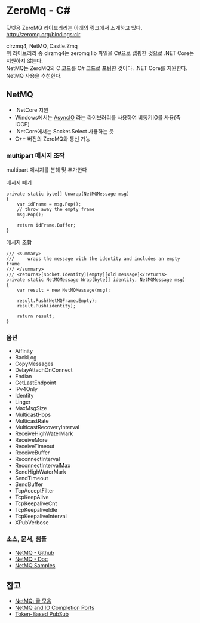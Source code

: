 # ZeroMq - C#
  
닷넷용 ZeroMQ 라이브러리는 아래의 링크에서 소개하고 있다.  
http://zeromq.org/bindings:clr  

clrzmq4, NetMQ,  Castle.Zmq  
위 라이브러리 중 clrzmq4는 zeromq lib 파일을 C#으로 랩핑한 것으로 .NET Core는 지원하지 않는다.  
NetMQ는 ZeroMQ의 C 코드를 C# 코드로 포팅한 것이다. .NET Core를 지원한다.  
NetMQ 사용을 추천한다.  
  

## NetMQ
- .NetCore 지원
- Windows에서는 [AsyncIO](https://github.com/somdoron/AsyncIO) 라는 라이브러리를 사용하여 비동기IO를 사용(즉 IOCP)
- .NetCore에서는 Socket.Select 사용하는 듯
- C++ 버전의 ZeroMQ와 통신 가능
  

### multipart 메시지 조작
multipart 메시지를 분해 및 추가한다  
  
메시지 빼기    
```
private static byte[] Unwrap(NetMQMessage msg)
{
    var idFrame = msg.Pop();
    // throw away the empty frame
    msg.Pop();

    return idFrame.Buffer;
}
```
  
메시지 조합      
```
/// <summary>
///     wraps the message with the identity and includes an empty frame
/// </summary>
/// <returns>[socket.Identity][empty][old message]</returns>
private static NetMQMessage Wrap(byte[] identity, NetMQMessage msg)
{
    var result = new NetMQMessage(msg);

    result.Push(NetMQFrame.Empty);
    result.Push(identity);

    return result;
}
```  

  
### 옵션
- Affinity
- BackLog
- CopyMessages
- DelayAttachOnConnect
- Endian
- GetLastEndpoint
- IPv4Only
- Identity
- Linger
- MaxMsgSize
- MulticastHops
- MulticastRate
- MulticastRecoveryInterval
- ReceiveHighWaterMark
- ReceiveMore
- ReceiveTimeout
- ReceiveBuffer
- ReconnectInterval
- ReconnectIntervalMax
- SendHighWaterMark
- SendTimeout
- SendBuffer
- TcpAcceptFilter
- TcpKeepAlive
- TcpKeepaliveCnt
- TcpKeepaliveIdle
- TcpKeepaliveInterval
- XPubVerbose
  
  
### 소스, 문서, 샘플
- [NetMQ - Github](https://github.com/zeromq/netmq)
- [NetMQ - Doc](https://netmq.readthedocs.io/en/latest/ )    
- [NetMQ Samples](https://github.com/NetMQ/Samples)  
    
   

## 참고
- [NetMQ: 글 모음](http://somdoron.com/category/netmq/ )
- [NetMQ and IO Completion Ports](http://somdoron.com/2014/11/netmq-iocp/ )
- [Token-Based PubSub](https://somdoron.com/2014/12/token-pubsub/ )
